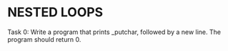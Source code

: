 # NESTED LOOPS

Task 0: Write a program that prints _putchar, followed by a new line. The program should return 0.

